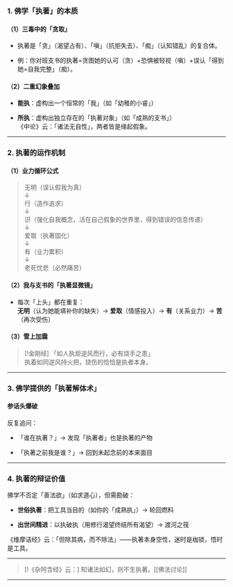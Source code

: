 ### **1. 佛学「执著」的本质**

#### （1）**三毒中的「贪取」**

- 执著是「贪」（渴望占有）、「嗔」（抗拒失去）、「痴」（认知错乱）的复合体。
    
- 例：你对班支书的执著=贪图她的认可（贪）+恐惧被轻视（嗔）+误认「得到她=自我完整」（痴）。
    

#### （2）**二重幻象叠加**

- **能执**：虚构出一个恒常的「我」（如「幼稚的小睿」）
    
- **所执**：虚构出独立存在的「执著对象」（如「成熟的支书」）  
    《中论》云：「诸法无自性」，两者皆是缘起假象。
    

---

### **2. 执著的运作机制**

#### （1）**业力循环公式**

>无明（误认假我为真）  
> ↓  
> 行（造作追求）  
> ↓  
> 识（强化自我概念，活在自己假象的世界里，得到错误的信息传递）  
> ↓  
> 爱取（执著固化）  
> ↓  
> 有（业力累积）  
> ↓  
> 老死忧悲（必然痛苦）

#### （2）**我与支书的「执著显微镜」**

- 每次「上头」都在重复：  
    **无明**（认为她能填补你的缺失）→ **爱取**（情感投入）→ **有**（关系业力）→ **苦**（再次受伤）
    

#### （3）雪上加霜

> [!金刚经]
> 「如人执炬逆风而行，必有烧手之患」  
> 执着如同逆风持火把，烧伤的恰恰是执者本身。

---

### **3. 佛学提供的「执著解体术」**

#### **参话头爆破**

反复追问：

- 「谁在执著？」→ 发现「执著者」也是执著的产物
    
- 「执著之前我是谁？」→ 回到未起念前的本来面目
    

---

### **4. 执著的辩证价值**

佛学不否定「善法欲」（如求道心），但需勘破：

- **世俗执著**：把工具当目的（如你的「成熟执」）→ 轮回燃料
    
- **出世间精进**：以执破执（用修行渴望终结所有渴望）→ 渡河之筏
    

《维摩诘经》云：「但除其病，而不除法」——执著本身空性，迷时是枷锁，悟时是工具。

---

> [!《杂阿含经》云：]
> 知诸法如幻，则不生执著。[[佛法讨论]]

---

